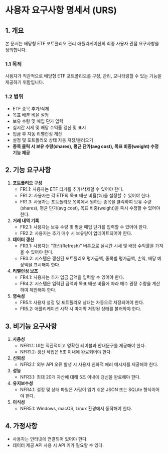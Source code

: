# 사용자 요구사항 명세서 (URS)

## 1. 개요
본 문서는 배당형 ETF 포트폴리오 관리 애플리케이션의 최종 사용자 관점 요구사항을 정의합니다.

### 1.1 목적
사용자가 직관적으로 배당형 ETF 포트폴리오를 구성, 관리, 모니터링할 수 있는 기능을 제공하기 위함입니다.

### 1.2 범위
- ETF 종목 추가/삭제
- 목표 배분 비율 설정
- 보유 수량 및 매입 단가 입력
- 실시간 시세 및 배당 수익률 갱신 및 표시
- 입금 후 자동 리밸런싱 계산
- 설정 및 포트폴리오 상태 자동 저장/불러오기
- **종목 클릭 시 보유 수량(shares), 평균 단가(avg cost), 목표 비중(weight) 수정 기능 제공**

## 2. 기능 요구사항
1. **포트폴리오 구성**
   - FR1.1: 사용자는 ETF 티커를 추가/삭제할 수 있어야 한다.
   - FR1.2: 사용자는 각 ETF의 목표 배분 비율(%)을 설정할 수 있어야 한다.
   - FR1.3: 사용자는 포트폴리오 목록에서 원하는 종목을 클릭하여 보유 수량(shares), 평균 단가(avg cost), 목표 비중(weight)을 즉시 수정할 수 있어야 한다.
2. **거래 내역 기록**
   - FR2.1: 사용자는 보유 수량 및 평균 매입 단가를 입력할 수 있어야 한다.
   - FR2.2: 사용자는 추가 매수 시 보유량이 업데이트되어야 한다.
3. **데이터 갱신**
   - FR3.1: 사용자는 “갱신(Refresh)” 버튼으로 실시간 시세 및 배당 수익률을 가져올 수 있어야 한다.
   - FR3.2: 시스템은 갱신된 포트폴리오 평가금액, 종목별 평가금액, 손익, 배당 예상액을 표시해야 한다.
4. **리밸런싱 보조**
   - FR4.1: 사용자는 추가 입금 금액을 입력할 수 있어야 한다.
   - FR4.2: 시스템은 입력된 금액과 목표 배분 비율에 따라 매수 권장 수량을 계산하여 제안해야 한다.
5. **영속성**
   - FR5.1: 사용자 설정 및 포트폴리오 상태는 자동으로 저장되어야 한다.
   - FR5.2: 애플리케이션 시작 시 마지막 저장된 상태를 불러와야 한다.

## 3. 비기능 요구사항
1. **사용성**
   - NFR1.1: UI는 직관적이고 명확한 레이블과 안내문구를 제공해야 한다.
   - NFR1.2: 갱신 작업은 5초 이내에 완료되어야 한다.
2. **신뢰성**
   - NFR2.1: 외부 API 오류 발생 시 사용자 친화적 에러 메시지를 제공해야 한다.
3. **성능**
   - NFR3.1: 최대 20개 자산에 대해 5초 이내에 갱신을 완료해야 한다.
4. **유지보수성**
   - NFR4.1: 설정 및 상태 파일은 사람이 읽기 쉬운 JSON 또는 SQLite 형식이어야 한다.
5. **이식성**
   - NFR5.1: Windows, macOS, Linux 환경에서 동작해야 한다.

## 4. 가정사항
- 사용자는 인터넷에 연결되어 있어야 한다.
- 데이터 제공 API 사용 시 API 키가 필요할 수 있다.
